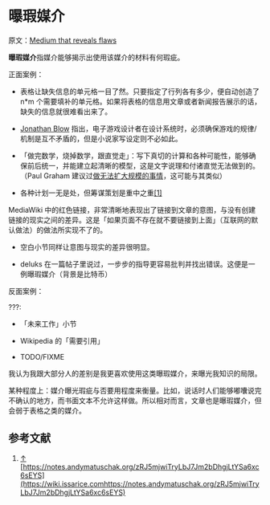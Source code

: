 # 曝瑕媒介

原文：[Medium that reveals flaws](https://wiki.issarice.com/wiki/Medium_that_reveals_flaws)

**曝瑕媒介**指媒介能够揭示出使用该媒介的材料有何瑕疵。

正面案例：

* 表格让缺失信息的单元格一目了然。只要指定了行列各有多少，便自动创造了 n*m 个需要填补的单元格。如果将表格的信息用文章或者新闻报告展示的话，缺失的信息就很难看出来了。

* [Jonathan Blow](https://wiki.issarice.com/wiki/Jonathan_Blow) 指出，电子游戏设计者在设计系统时，必须确保游戏的规律/机制是互不矛盾的，但是小说家写设定则不必如此。

* 「做完数学，烧掉数学，跟直觉走」：写下真切的计算和各种可能性，能够确保前后统一，并能建立起清晰的模型，这是文字说理和付诸直觉无法做到的。（Paul Graham 建议过[做无法扩大规模的事情](https://wiki.issarice.com/index.php?title=Do_things_that_don%27t_scale&action=edit&redlink=1)，这可能与其类似）

* 各种计划一无是处，但筹谋策划是重中之重[[1]](https://wiki.issarice.com#cite_note-1)

MediaWiki 中的红色链接，非常清晰地表现出了链接到文章的意图，与没有创建链接的现实之间的差异。这是「如果页面不存在就不要链接到上面」（互联网的默认做法）的做法所实现不了的。

* 空白小节同样让意图与现实的差异很明显。

* deluks 在一篇帖子里说过，一步步的指导更容易批判并找出错误。这便是一例曝瑕媒介（背景是比特币）

反面案例：

???:

* 「未来工作」小节

* Wikipedia 的「需要引用」

* TODO/FIXME

我认为我跟大部分人的差别是我更喜欢使用这类曝瑕媒介，来曝光我知识的局限。

 

 

某种程度上：媒介曝光瑕疵与否要用程度来衡量。比如，说话时人们能够嘟囔说完不确认的地方，而书面文本不允许这样做。所以相对而言，文章也是曝瑕媒介，但会弱于表格之类的媒介。

## 参考文献

1. [↑](https://wiki.issarice.com#cite_ref-1) [https://notes.andymatuschak.org/zRJ5mjwiTryLbJ7Jm2bDhgjLtYSa6xc6sEYS](https://wiki.issarice.comhttps://notes.andymatuschak.org/zRJ5mjwiTryLbJ7Jm2bDhgjLtYSa6xc6sEYS)